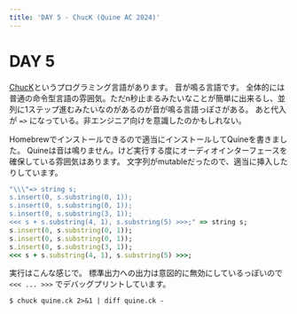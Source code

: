 ```yaml
---
title: 'DAY 5 - ChucK (Quine AC 2024)'
---
```


# DAY 5

[ChucK](https://chuck.cs.princeton.edu)というプログラミング言語があります。
音が鳴る言語です。
全体的には普通の命令型言語の雰囲気。ただn秒止まるみたいなことが簡単に出来るし、並列に1ステップ進むみたいなのがあるのが音が鳴る言語っぽさがある。
あと代入が `=>` になっている。非エンジニア向けを意識したのかもしれない。

Homebrewでインストールできるので適当にインストールしてQuineを書きました。
Quineは音は鳴りません。けど実行する度にオーディオインターフェースを確保している雰囲気はあります。
文字列がmutableだったので、適当に挿入したりしています。

```ruby
"\\\"=> string s;
s.insert(0, s.substring(0, 1));
s.insert(0, s.substring(0, 1));
s.insert(0, s.substring(3, 1));
<<< s + s.substring(4, 1), s.substring(5) >>>;" => string s;
s.insert(0, s.substring(0, 1));
s.insert(0, s.substring(0, 1));
s.insert(0, s.substring(3, 1));
<<< s + s.substring(4, 1), s.substring(5) >>>;
```

実行はこんな感じで。
標準出力への出力は意図的に無効にしているっぽいので `<<< ... >>>` でデバッグプリントしています。

```console
$ chuck quine.ck 2>&1 | diff quine.ck -
```
